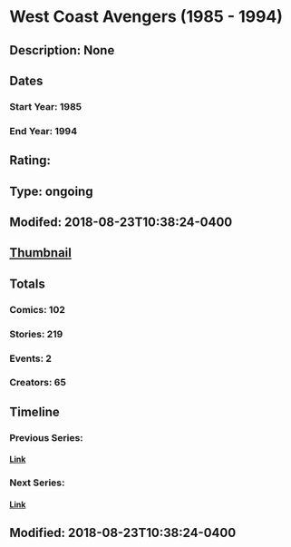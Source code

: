 # West Coast Avengers (1985 - 1994)
## Description: None
## Dates
### Start Year: 1985
### End Year: 1994
## Rating: 
## Type: ongoing
## Modifed: 2018-08-23T10:38:24-0400
## [Thumbnail](http://i.annihil.us/u/prod/marvel/i/mg/6/90/5a8714d14c79b.jpg)
## Totals
### Comics: 102
### Stories: 219
### Events: 2
### Creators: 65
## Timeline
### Previous Series: 
#### [Link]()
### Next Series: 
#### [Link]()
## Modified: 2018-08-23T10:38:24-0400